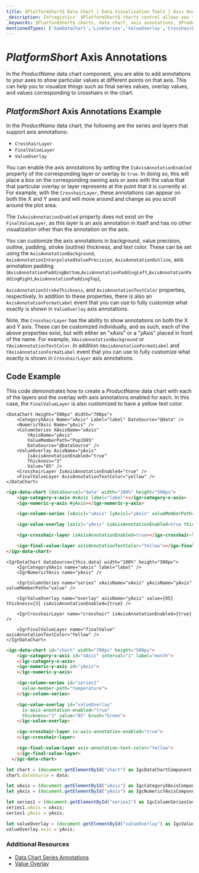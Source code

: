 ```yaml
---
title: $PlatformShort$ Data Chart | Data Visualization Tools | Axis Annotations | Infragistics
_description: Infragistics' $PlatformShort$ charts control allows you to add annotations to your $PlatformShort$ chart axes, such as Crosshair layer, final value layer and value overlay. Improve your $PlatformShort$ charts and visualizations with $ProductName$
_keywords: $PlatformShort$ charts, data chart, axis annotations, $ProductName$, Infragistics
mentionedTypes: ['XamDataChart','LineSeries','ValueOverlay','CrosshairLayer']
---
```

# $PlatformShort$ Axis Annotations

In the $ProductName$ data chart component, you are able to add annotations to your axes to show particular values at different points on that axis. This can help you to visualize things such as final series values, overlay values, and values corresponding to crosshairs in the chart.

## $PlatformShort$ Axis Annotations Example


<code-view style="height: 450px" 
           data-demos-base-url="{environment:dvDemosBaseUrl}" 
           iframe-src="{environment:dvDemosBaseUrl}/charts/data-chart-axis-annotations" alt="$PlatformShort$ Axis Annotations Example">
</code-view>


<div class="divider--half"></div>

In the $ProductName$ data chart, the following are the series and layers that support axis annotations:

- `CrosshairLayer`
- `FinalValueLayer`
- `ValueOverlay`

You can enable the axis annotations by setting the `IsAxisAnnotationEnabled` property of the corresponding layer or overlay to `true`. In doing so, this will place a box on the corresponding owning axis or axes with the value that that particular overlay or layer represents at the point that it is currently at. For example, with the `CrosshairLayer`, these annotations can appear on both the X and Y axes and will move around and change as you scroll around the plot area.

The `IsAxisAnnotationEnabled` property does not exist on the `FinalValueLayer`, as this layer is an axis annotation in itself and has no other visualization other than the annotation on the axis.

You can customize the axis annotations in background, value precision, outline, padding, stroke (outline) thickness, and text color. These can be set using the `AxisAnnotationBackground`, `AxisAnnotationInterpolatedValuePrecision`, `AxisAnnotationOutline`, axis annotation padding (`AxisAnnotationPaddingBottom`,`AxisAnnotationPaddingLeft`,`AxisAnnotationPaddingRight`,`AxisAnnotationPaddingTop`),

`AxisAnnotationStrokeThickness`, and `AxisAnnotationTextColor` properties, respectively. In addition to these properties, there is also an `AxisAnnotationFormatLabel` event that you can use to fully customize what exactly is shown in `ValueOverlay` axis annotations.

Note, the `CrosshairLayer` has the ability to show annotations on both the X and Y axis. These can be customized individually, and as such, each of the above properties exist, but with either an "xAxis" or a "yAxis" placed in front of the name. For example, `XAxisAnnotationBackground` or `YAxisAnnotationTextColor`. In addition `XAxisAnnotationFormatLabel` and `YAxisAnnotationFormatLabel` event that you can use to fully customize what exactly is shown in `CrosshairLayer` axis annotations.

## Code Example
This code demonstrates how to create a $ProductName$ data chart with each of the layers and the overlay with axis annotations enabled for each. In this case, the `FinalValueLayer` is also customized to have a yellow text color.

```razor
<DataChart Height="500px" Width="700px">
    <CategoryXAxis Name="xAxis" Label="label" DataSource="@data" />
    <NumericYAxis Name="yAxis" />
    <ColumnSeries XAxisName="xAxis"
        YAxisName="yAxis"
        ValueMemberPath="Pop1995"
        DataSource="@DataSource" />
    <ValueOverlay AxisName="yAxis"
        IsAxisAnnotationEnabled="true"
        Thickness="3"
        Value="85" />
    <CrosshairLayer IsAxisAnnotationEnabled="true" />
    <FinalValueLayer AxisAnnotationTextColor="yellow" />
</DataChart>
```

```html
<igx-data-chart [dataSource]="data" width="100%" height="500px">
    <igx-category-x-axis #xAxis label="label"></igx-category-x-axis>
    <igx-numeric-y-axis #yAxis></igx-numeric-y-axis>

    <igx-column-series [xAxis]="xAxis" [yAxis]="yAxis" valueMemberPath="value"></igx-column-series>

    <igx-value-overlay [axis]="yAxis" isAxisAnnotationEnabled=true thickness=3 value=85></igx-value-overlay>

    <igx-crosshair-layer isAxisAnnotationEnabled=true></igx-crosshair-layer>

    <igx-final-value-layer axisAnnotationTextColor="Yellow"></igx-final-value-layer>
</igx-data-chart>
```

```tsx
<IgrDataChart dataSource={this.data} width="100%" height="500px">
    <IgrCategoryXAxis name="xAxis" label="label" />
    <IgrNumericYAxis name="yAxis" />

    <IgrColumnSeries name="series" xAxisName="xAxis" yAxisName="yAxis" valueMemberPath="value" />

    <IgrValueOverlay name="overlay" axisName="yAxis" value={85} thickness={3} isAxisAnnotationEnabled={true} />

    <IgrCrosshairLayer name="crosshair" isAxisAnnotationEnabled={true} />

    <IgrFinalValueLayer name="finalValue" axisAnnotationTextColor="Yellow" />
</IgrDataChart>
```

```html
<igc-data-chart id="chart" width="700px" height="500px">
    <igc-category-x-axis id="xAxis" interval="1" label="month">
    </igc-category-x-axis>
    <igc-numeric-y-axis id="yAxis">
    </igc-numeric-y-axis>

    <igc-column-series id="series1"
      value-member-path="temperature">
    </igc-column-series>

    <igc-value-overlay id="valueOverlay"
      is-axis-annotation-enabled="true"
      thickness="3" value="85" brush="Green">
    </igc-value-overlay>

    <igc-crosshair-layer is-axis-annotation-enabled="true">
    </igc-crosshair-layer>

    <igc-final-value-layer axis-annotation-text-color="Yellow">
    </igc-final-value-layer>
  </igc-data-chart>
```

```ts
let chart = (document.getElementById("chart") as IgcDataChartComponent);
chart.dataSource = data;

let xAxis = (document.getElementById("xAxis") as IgcCategoryXAxisComponent);
let yAxis = (document.getElementById("yAxis") as IgcNumericYAxisComponent);

let series1 = (document.getElementById("series1") as IgcColumnSeriesComponent);
series1.xAxis = xAxis;
series1.yAxis = yAxis;

let valueOverlay = (document.getElementById("valueOverlay") as IgcValueOverlayComponent);
valueOverlay.axis = yAxis;
```

### Additional Resources

- [Data Chart Series Annotations](data-chart-series-annotations.md)
- [Value Overlay](data-chart-value-overlay.md)



